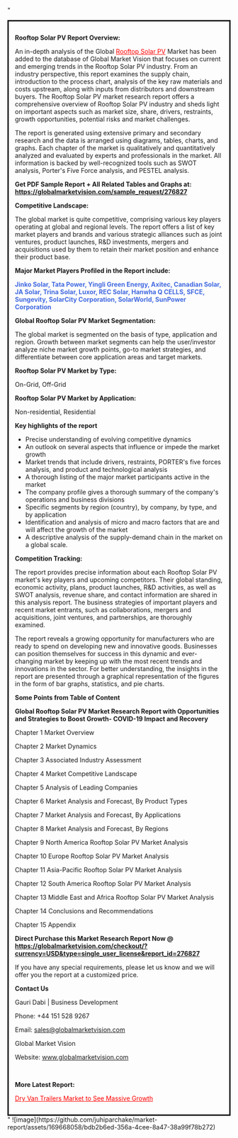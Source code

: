 "<div style='border: 3px solid black; padding: 1em;'>

<strong>Rooftop Solar PV Report Overview:</strong>

An in-depth analysis of the Global <a style='color: #ff0000;' href='https://globalmarketvision.com/reports/global-rooftop-solar-pv-market/276827'>Rooftop Solar PV</a> Market has been added to the database of Global Market Vision that focuses on current and emerging trends in the Rooftop Solar PV industry. From an industry perspective, this report examines the supply chain, introduction to the process chart, analysis of the key raw materials and costs upstream, along with inputs from distributors and downstream buyers. The Rooftop Solar PV market research report offers a comprehensive overview of Rooftop Solar PV industry and sheds light on important aspects such as market size, share, drivers, restraints, growth opportunities, potential risks and market challenges.

The report is generated using extensive primary and secondary research and the data is arranged using diagrams, tables, charts, and graphs. Each chapter of the market is qualitatively and quantitatively analyzed and evaluated by experts and professionals in the market. All information is backed by well-recognized tools such as SWOT analysis, Porter's Five Force analysis, and PESTEL analysis.

<strong>Get PDF Sample Report + All Related Tables and Graphs at</strong><strong>:</strong><strong> <a style='color: #ff0000;' href='https://globalmarketvision.com/sample_request/276827?utm_source=linkedinPulse&utm_medium=SN&utm_campaign=SN'><strong>https://globalmarketvision.com/sample_request/276827</strong></a></strong>

<strong>Competitive Landscape:</strong>

The global market is quite competitive, comprising various key players operating at global and regional levels. The report offers a list of key market players and brands and various strategic alliances such as joint ventures, product launches, R&amp;D investments, mergers and acquisitions used by them to retain their market position and enhance their product base.

<strong>Major Market Players Profiled in the Report include:</strong>

<strong style='color: #4169e1;'>Jinko Solar, Tata Power, Yingli Green Energy, Axitec, Canadian Solar, JA Solar, Trina Solar, Luxor, REC Solar, Hanwha Q CELLS, SFCE, Sungevity, SolarCity Corporation, SolarWorld, SunPower Corporation</strong>

<strong>Global Rooftop Solar PV Market Segmentation:</strong>

The global market is segmented on the basis of type, application and region. Growth between market segments can help the user/investor analyze niche market growth points, go-to market strategies, and differentiate between core application areas and target markets.

<strong>Rooftop Solar PV Market by Type</strong><strong>:</strong>

On-Grid, Off-Grid

<strong>Rooftop Solar PV Market by</strong><strong> Application:</strong>

Non-residential, Residential

<strong>Key highlights of the report</strong>
<ul>
  <li>Precise understanding of evolving competitive dynamics</li>
  <li>An outlook on several aspects that influence or impede the market growth</li>
  <li>Market trends that include drivers, restraints, PORTER's five forces analysis, and product and technological analysis</li>
  <li>A thorough listing of the major market participants active in the market</li>
  <li>The company profile gives a thorough summary of the company's operations and business divisions</li>
  <li>Specific segments by region (country), by company, by type, and by application</li>
  <li>Identification and analysis of micro and macro factors that are and will affect the growth of the market</li>
  <li>A descriptive analysis of the supply-demand chain in the market on a global scale.</li>
</ul>
<strong>Competition Tracking:</strong>

The report provides precise information about each Rooftop Solar PV market's key players and upcoming competitors. Their global standing, economic activity, plans, product launches, R&amp;D activities, as well as SWOT analysis, revenue share, and contact information are shared in this analysis report. The business strategies of important players and recent market entrants, such as collaborations, mergers and acquisitions, joint ventures, and partnerships, are thoroughly examined.

The report reveals a growing opportunity for manufacturers who are ready to spend on developing new and innovative goods. Businesses can position themselves for success in this dynamic and ever-changing market by keeping up with the most recent trends and innovations in the sector. For better understanding, the insights in the report are presented through a graphical representation of the figures in the form of bar graphs, statistics, and pie charts.

<strong>Some Points from Table of Content</strong>

<strong>Global Rooftop Solar PV Market Research Report with Opportunities and Strategies to Boost Growth- COVID-19 Impact and Recovery</strong>

Chapter 1 Market Overview

Chapter 2 Market Dynamics

Chapter 3 Associated Industry Assessment

Chapter 4 Market Competitive Landscape

Chapter 5 Analysis of Leading Companies

Chapter 6 Market Analysis and Forecast, By Product Types

Chapter 7 Market Analysis and Forecast, By Applications

Chapter 8 Market Analysis and Forecast, By Regions

Chapter 9 North America Rooftop Solar PV Market Analysis

Chapter 10 Europe Rooftop Solar PV Market Analysis

Chapter 11 Asia-Pacific Rooftop Solar PV Market Analysis

Chapter 12 South America Rooftop Solar PV Market Analysis

Chapter 13 Middle East and Africa Rooftop Solar PV Market Analysis

Chapter 14 Conclusions and Recommendations

Chapter 15 Appendix

<strong>Direct Purchase this Market Research Report Now @ <a style='color: #ff0000;' href='https://globalmarketvision.com/checkout/?currency=USD&type=single_user_license&report_id=276827?utm_source=linkedinPulse&utm_medium=SN&utm_campaign=SN'><strong>https://globalmarketvision.com/checkout/?currency=USD&type=single_user_license&report_id=276827</strong></a></strong>

If you have any special requirements, please let us know and we will offer you the report at a customized price.
<p id='ember58' class='ember-view reader-content-blocks__paragraph'><strong>Contact Us</strong></p>
<p id='ember59' class='ember-view reader-content-blocks__paragraph'>Gauri Dabi | Business Development</p>
<p id='ember60' class='ember-view reader-content-blocks__paragraph'>Phone: +44 151 528 9267</p>
Email: <a href='mailto:sales@globalmarketvision.com'>sales@globalmarketvision.com</a>

Global Market Vision

Website: <a href='http://www.globalmarketvision.com/'>www.globalmarketvision.com</a>

&nbsp;

<strong>More Latest Report:</strong>

<a style='color: #ff0000;' href='https://www.linkedin.com/pulse/dry-van-trailers-market-see-massive-growth-market-press-releases-zm8lf'>Dry Van Trailers Market to See Massive Growth</a>

</div>"
![image](https://github.com/juhiparchake/market-report/assets/169668058/bdb2b6ed-356a-4cee-8a47-38a99f78b272)
